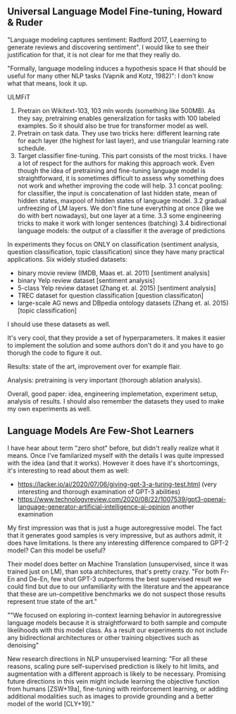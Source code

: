 ## Universal Language Model Fine-tuning, Howard & Ruder

"Language modeling captures sentiment: Radford 2017, Leaerning to generate reviews and discovering sentiment". I would like to see their justification for that, it is not clear for me that they really do.

"Formally, language modeling induces a hypothesis space H that should be useful for many other NLP tasks (Vapnik and Kotz, 1982)": I don't know what that means, look it up.

ULMFiT
1. Pretrain on Wikitext-103, 103 mln words (something like 500MB). As they say, pretraining enables generalization for tasks with 100 labeled examples. So it should also be true for transformer model as well.
2. Pretrain on task data. They use two tricks here: different learning rate for each layer (the highest for last layer), and use triangular learning rate schedule. 
3. Target classifier fine-tuning. This part consists of the most tricks. I have a lot of respect for the authors for making this approach work. Even though the idea of pretraining and fine-tuning language model is straightforward, it is sometimes difficult to assess why something does not work and whether improving the code will help.
3.1 concat pooling: for classifier, the input is concatenation of last hidden state, mean of hidden states, maxpool of hidden states of language model.
3.2 gradual unfreezing of LM layers. We don't fine tune everything at once (like we do with bert nowadays), but one layer at a time.
3.3 some engineering tricks to make it work with longer sentences (batching)
3.4 bidirectional language models: the output of a classifier it the average of predictions 

In experiments they focus on ONLY on classification (sentiment analysis, question classification, topic classification) since they have many practical applications. Six widely studied datasets:
* binary movie review (IMDB, Maas et. al. 2011) [sentiment analysis]
* binary Yelp review dataset [sentiment analysis]
* 5-class Yelp review dataset (Zhang et. al. 2015) [sentiment analysis]
* TREC dataset for question classification [question classificaton]
* large-scale AG news and DBpedia ontology datasets (Zhang et. al. 2015) [topic classification]

I should use these datasets as well.

It's very cool, that they provide a set of hyperparameters. It makes it easier to implement the solution and some authors don't do it and you have to go thorugh the code to figure it out.

Results: state of the art, improvement over for example flair.

Analysis: pretraining is very important (thorough ablation analysis).

Overall, good paper: idea, engineering implemetation, experiment setup, analysis of results. I should also remember the datasets they used to make my own experiments as well. 


## Language Models Are Few-Shot Learners
I have hear about term "zero shot" before, but didn't really realize what it means. Once I've familarized myself with the details I was quite impressed with the idea (and that it works). However it does have it's shortcomings, it's interesting to read about them as well:
* https://lacker.io/ai/2020/07/06/giving-gpt-3-a-turing-test.html (very interesting and thorough examination of GPT-3 abilities)
* https://www.technologyreview.com/2020/08/22/1007539/gpt3-openai-language-generator-artificial-intelligence-ai-opinion another examination

My first impression was that is just a huge autoregressive model. The fact that it generates good samples is very impressive, but as authors admit, it does have limitations. Is there any interesting difference compared to GPT-2 model? Can this model be useful?


Their model does better on Machine Translation (unsupervised, since it was trained just on LM), than sota atchitectures, that's pretty crazy. "For both Fr-En and De-En,
few shot GPT-3 outperforms the best supervised result we could find but due to our unfamiliarity with the literature and
the appearance that these are un-competitive benchmarks we do not suspect those results represent true state of the art."

""We focused on exploring in-context learning behavior in autoregressive language models because it is straightforward to both
sample and compute likelihoods with this model class. As a result our experiments do not include any bidirectional
architectures or other training objectives such as denoising"

New research directions in NLP unsupervised learning:
"For all these reasons, scaling pure self-supervised prediction is likely to hit limits, and augmentation with a
different approach is likely to be necessary. Promising future directions in this vein might include learning the objective
function from humans [ZSW+19a], fine-tuning with reinforcement learning, or adding additional modalities such as
images to provide grounding and a better model of the world [CLY+19]."
